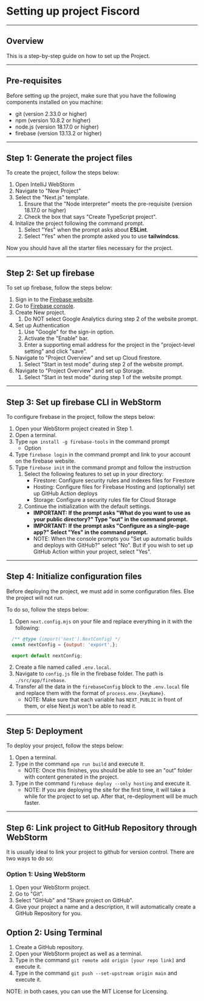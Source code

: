 # Setting up project Fiscord

---

## Overview

This is a step-by-step guide on how to set up the Project.

---

## Pre-requisites

Before setting up the project, make sure that you have the following components installed on you machine:

- git (version 2.33.0 or higher)
- npm (version 10.8.2 or higher)
- node.js (version 18.17.0 or higher)
- firebase (version 13.13.2 or higher)

---

## Step 1: Generate the project files

To create the project, follow the steps below:

1. Open IntelliJ WebStorm
2. Navigate to "New Project"
3. Select the "Next.js" template.
   1. Ensure that the "Node interpreter" meets the pre-requisite (version 18.17.0 or higher)
   2. Check the box that says "Create TypeScript project".
4. Initalize the project following the command prompt.
   1. Select "Yes" when the prompt asks about __ESLint__.
   2. Select "Yes" when the prompte asked you to use __tailwindcss__.

Now you should have all the starter files necessary for the project.

---

## Step 2: Set up firebase

To set up firebase, follow the steps below:

1. Sign in to the [Firebase website](https://firebase.google.com).
2. Go to [Firebase console](https://console.firebase.google.com).
3. Create New project.
   1. Do NOT select Google Analytics during step 2 of the website prompt.
4. Set up Authentication
   1. Use "Google" for the sign-in option.
   2. Activate the "Enable" bar.
   3. Enter a supporting email address for the project in the "project-level setting" and click "save".
5. Navigate to "Project Overview" and set up Cloud firestore.
   1. Select "Start in test mode" during step 2 of the website prompt.
6. Navigate to "Project Overview" and set up Storage.
   1. Select "Start in test mode" during step 1 of the website prompt.
---

## Step 3: Set up firebase CLI in WebStorm

To configure firebase in the project, follow the steps below:

1. Open your WebStorm project created in Step 1.
2. Open a terminal.
3. Type `npm install -g firebase-tools` in the command prompt
   - Option
4. Type `firebase login` in the command prompt and link to your account on the firebase website.
5. Type `firebase init` in the command prompt and follow the instruction
   1. Select the following features to set up in your directory:
      - Firestore: Configure security rules and indexes files for Firestore
      - Hosting: Configure files for Firebase Hosting and (optionally) set up GitHub Action deploys
      - Storage: Configure a security rules file for Cloud Storage
   2. Continue the initialization with the default settings.
      - **IMPORTANT: If the prompt asks "What do you want to use as your public directory?" Type "out" in the command prompt.**
      - **IMPORTANT: If the prompt asks "Configure as a single-page app?" Select "Yes" in the command prompt.**
      - NOTE: When the console prompts you "Set up automatic builds and deploys with GitHub?" select "No".
      But if you wish to set up GitHub Action within your project, select "Yes".

---

## Step 4: Initialize configuration files

Before deploying the project, we must add in some configuration files. Else the project will not run.

To do so, follow the steps below:

1. Open `next.config.mjs` on your file and replace everything in it with the following:
```javascript
  /** @type {import('next').NextConfig} */
  const nextConfig = {output: 'export',};

  export default nextConfig;
  ```
2. Create a file named called `.env.local`.
3. Navigate to `config.js` file in the firebase folder. The path is `./src/app/firebase`.
4. Transfer all the data in the `firebaseConfig` block to the `.env.local` file and replace them with the format of `process.env.{keyName}`.
   - NOTE: Make sure that each variable has `NEXT_PUBLIC` in front of them, or else Next.js won't be able to read it.

---

## Step 5: Deployment

To deploy your project, follow the steps below:

1. Open a terminal.
2. Type in the command `npm run build` and execute it.
   - NOTE: Once this finishes, you should be able to see an "out" folder with content generated in the project.
3. Type in the command `firebase deploy --only hosting` and execute it.
   - NOTE: If you are deploying the site for the first time, it will take a while for the project to set up.
   After that, re-deployment will be much faster.

---

## Step 6: Link project to GitHub Repository through WebStorm

It is usually ideal to link your project to github for version control.
There are two ways to do so:

### Option 1: Using WebStorm
1. Open your WebStorm project.
2. Go to "Git".
3. Select "GitHub" and "Share project on GitHub".
4. Give your project a name and a description, it will automatically create a GitHub Repository for you.

## Option 2: Using Terminal
1. Create a GitHub repository.
2. Open your WebStorm project as well as a terminal.
3. Type in the command `git remote add origin [your repo link]` and execute it.
4. Type in the command `git push --set-upstream origin main` and execute it.

NOTE: in both cases, you can use the MIT License for Licensing.




